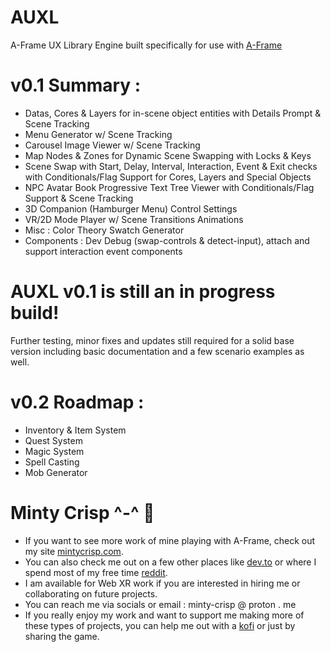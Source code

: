 # AUXL
A-Frame UX Library Engine
built specifically for use with [A-Frame](https://github.com/aframevr/)

# v0.1 Summary :
- Datas, Cores & Layers for in-scene object entities with Details Prompt & Scene Tracking
- Menu Generator w/ Scene Tracking
- Carousel Image Viewer w/ Scene Tracking
- Map Nodes & Zones for Dynamic Scene Swapping with Locks & Keys
- Scene Swap with Start, Delay, Interval, Interaction, Event & Exit checks with Conditionals/Flag Support for Cores, Layers and Special Objects
- NPC Avatar Book Progressive Text Tree Viewer with Conditionals/Flag Support & Scene Tracking
- 3D Companion (Hamburger Menu) Control Settings
- VR/2D Mode Player w/ Scene Transitions Animations
- Misc : Color Theory Swatch Generator
- Components : Dev Debug (swap-controls & detect-input), attach and support interaction event components

# AUXL v0.1 is still an in progress build!
Further testing, minor fixes and updates still required for a solid base version including basic documentation and a few scenario examples as well.

# v0.2 Roadmap :
- Inventory & Item System
- Quest System
- Magic System
- Spell Casting
- Mob Generator

# Minty Crisp ^-^ :watermelon: 

- If you want to see more work of mine playing with A-Frame, check out my site [mintycrisp.com](https://mintycrisp.com).
- You can also check me out on a few other places like [dev.to](https://dev.to/mintycrisp) or where I spend most of my free time [reddit](https://www.reddit.com/user/Minty-Crisp/).
- I am available for Web XR work if you are interested in hiring me or collaborating on future projects.
- You can reach me via socials or email : minty-crisp @ proton . me
- If you really enjoy my work and want to support me making more of these types of projects, you can help me out with a [kofi](https://ko-fi.com/mintycrisp) or just by sharing the game.
